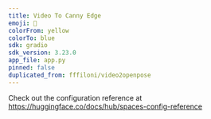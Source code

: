 ```yaml
---
title: Video To Canny Edge
emoji: 🏢
colorFrom: yellow
colorTo: blue
sdk: gradio
sdk_version: 3.23.0
app_file: app.py
pinned: false
duplicated_from: fffiloni/video2openpose
---
```


Check out the configuration reference at https://huggingface.co/docs/hub/spaces-config-reference
